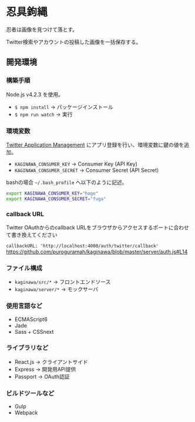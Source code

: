 # 忍具鉤縄
忍者は画像を見つけて落とす。

Twitter検索やアカウントの投稿した画像を一括保存する。

## 開発環境
### 構築手順
Node.js v4.2.3 を使用。
- `$ npm install` -> パッケージインストール
- `$ npm run watch` -> 実行

### 環境変数
[Twitter Application Management](https://apps.twitter.com) にアプリ登録を行い、環境変数に鍵の値を追加。
- `KAGINAWA_CONSUMER_KEY` -> Consumer Key (API Key)
- `KAGINAWA_CONSUMER_SECRET` -> Consumer Secret (API Secret)

bashの場合 `~/.bash_profile` へ以下のように記述。
```bash
export KAGINAWA_CONSUMER_KEY="hoge"
export KAGINAWA_CONSUMER_SECRET="fuga"
```

### callback URL

Twitter OAuthからのcallback URLをブラウザからアクセスするポートに合わせて書き換えてください

`callbackURL: 'http://localhost:4000/auth/twitter/callback'`
https://github.com/puroguramah/kaginawa/blob/master/server/auth.js#L14

### ファイル構成
- `kaginawa/src/*` -> フロントエンドソース
- `kaginawa/server/*` -> モックサーバ

### 使用言語など
- ECMAScript6
- Jade
- Sass + CSSnext

### ライブラリなど
- React.js -> クライアントサイド
- Express -> 開発用API提供
- Passport -> OAuth認証

### ビルドツールなど
- Gulp
- Webpack
